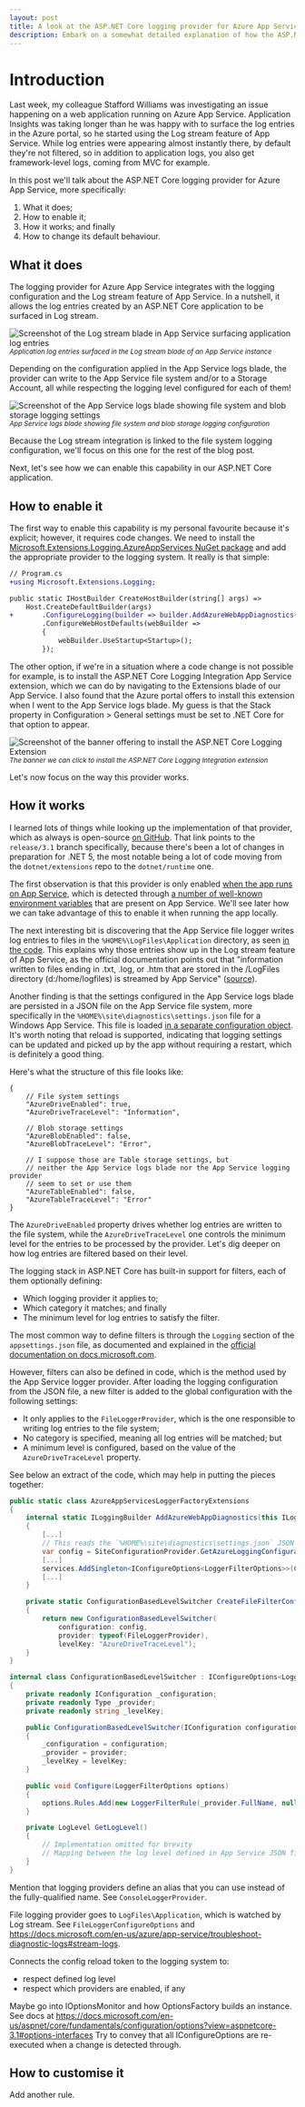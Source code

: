 ```yaml
---
layout: post
title: A look at the ASP.NET Core logging provider for Azure App Service
description: Embark on a somewhat detailed explanation of how the ASP.NET Core logging provider for Azure App Service works, and how to customise its default behaviour
---
```


# Introduction

Last week, my colleague Stafford Williams was investigating an issue happening on a web application running on Azure App Service.
Application Insights was taking longer than he was happy with to surface the log entries in the Azure portal, so he started using the Log stream feature of App Service.
While log entries were appearing almost instantly there, by default they're not filtered, so in addition to application logs, you also get framework-level logs, coming from MVC for example.

In this post we'll talk about the ASP.NET Core logging provider for Azure App Service, more specifically:

1. What it does;
1. How to enable it;
1. How it works; and finally
1. How to change its default behaviour.

## What it does

The logging provider for Azure App Service integrates with the logging configuration and the Log stream feature of App Service.
In a nutshell, it allows the log entries created by an ASP.NET Core application to be surfaced in Log stream.

![Screenshot of the Log stream blade in App Service surfacing application log entries](/public/images/posts/2020-08-08-logging-provider-for-app-service/application-logs-in-log-stream.png)
<small><i>Application log entries surfaced in the Log stream blade of an App Service instance</i></small>

Depending on the configuration applied in the App Service logs blade, the provider can write to the App Service file system and/or to a Storage Account, all while respecting the logging level configured for each of them!

![Screenshot of the App Service logs blade showing file system and blob storage logging settings](/public/images/posts/2020-08-08-logging-provider-for-app-service/app-service-logs-blade-settings.png)
<small><i>App Service logs blade showing file system and blob storage logging configuration</i></small>

Because the Log stream integration is linked to the file system logging configuration, we'll focus on this one for the rest of the blog post.

Next, let's see how we can enable this capability in our ASP.NET Core application.

## How to enable it

The first way to enable this capability is my personal favourite because it's explicit; however, it requires code changes.
We need to install the [Microsoft.Extensions.Logging.AzureAppServices NuGet package](https://www.nuget.org/packages/Microsoft.Extensions.Logging.AzureAppServices) and add the appropriate provider to the logging system.
It really is that simple:

```diff
// Program.cs
+using Microsoft.Extensions.Logging;

public static IHostBuilder CreateHostBuilder(string[] args) =>
    Host.CreateDefaultBuilder(args)
+       .ConfigureLogging(builder => builder.AddAzureWebAppDiagnostics())
        .ConfigureWebHostDefaults(webBuilder =>
        {
            webBuilder.UseStartup<Startup>();
        });
```

The other option, if we're in a situation where a code change is not possible for example, is to install the ASP.NET Core Logging Integration App Service extension, which we can do by navigating to the Extensions blade of our App Service.
I also found that the Azure portal offers to install this extension when I went to the App Service logs blade.
My guess is that the Stack property in Configuration > General settings must be set to .NET Core for that option to appear.

![Screenshot of the banner offering to install the ASP.NET Core Logging Extension](/public/images/posts/2020-08-08-logging-provider-for-app-service/install-app-service-extension-banner.png)
<small><i>The banner we can click to install the ASP.NET Core Logging Integration extension</i></small>

Let's now focus on the way this provider works.

## How it works

I learned lots of things while looking up the implementation of that provider, which as always is open-source [on GitHub](https://github.com/dotnet/extensions/tree/release/3.1/src/Logging/Logging.AzureAppServices/src). That link points to the `release/3.1` branch specifically, because there's been a lot of changes in preparation for .NET 5, the most notable being a lot of code moving from the `dotnet/extensions` repo to the `dotnet/runtime` one.

The first observation is that this provider is only enabled [when the app runs on App Service](https://github.com/dotnet/extensions/blob/3dc5e9a24865ab84fce6fc078fce4bd7cfcab5c7/src/Logging/Logging.AzureAppServices/src/AzureAppServicesLoggerFactoryExtensions.cs#L33-L36), which is detected through [a number of well-known environment variables](https://github.com/dotnet/extensions/blob/3dc5e9a24865ab84fce6fc078fce4bd7cfcab5c7/src/Logging/Logging.AzureAppServices/src/WebAppContext.cs#L21-L31) that are present on App Service.
We'll see later how we can take advantage of this to enable it when running the app locally.

The next interesting bit is discovering that the App Service file logger writes log entries to files in the `%HOME%\LogFiles\Application` directory, as seen [in the code](https://github.com/dotnet/extensions/blob/3dc5e9a24865ab84fce6fc078fce4bd7cfcab5c7/src/Logging/Logging.AzureAppServices/src/FileLoggerConfigureOptions.cs#L23).
This explains why those entries show up in the Log stream feature of App Service, as the official documentation points out that "information written to files ending in .txt, .log, or .htm that are stored in the /LogFiles directory (d:/home/logfiles) is streamed by App Service" ([source](https://docs.microsoft.com/en-us/azure/app-service/troubleshoot-diagnostic-logs#stream-logs)).

Another finding is that the settings configured in the App Service logs blade are persisted in a JSON file on the App Service file system, more specifically in the `%HOME%\site\diagnostics\settings.json` file for a Windows App Service.
This file is loaded [in a separate configuration object](https://github.com/dotnet/extensions/blob/3dc5e9a24865ab84fce6fc078fce4bd7cfcab5c7/src/Logging/Logging.AzureAppServices/src/SiteConfigurationProvider.cs).
It's worth noting that reload is supported, indicating that logging settings can be updated and picked up by the app without requiring a restart, which is definitely a good thing.

Here's what the structure of this file looks like:

```jsonc
{
    // File system settings
    "AzureDriveEnabled": true,
    "AzureDriveTraceLevel": "Information",

    // Blob storage settings
    "AzureBlobEnabled": false,
    "AzureBlobTraceLevel": "Error",

    // I suppose those are Table storage settings, but
    // neither the App Service logs blade nor the App Service logging provider
    // seem to set or use them
    "AzureTableEnabled": false,
    "AzureTableTraceLevel": "Error"
}
```

The `AzureDriveEnabled` property drives whether log entries are written to the file system, while the `AzureDriveTraceLevel` one controls the minimum level for the entries to be processed by the provider.
Let's dig deeper on how log entries are filtered based on their level.

The logging stack in ASP.NET Core has built-in support for filters, each of them optionally defining:

- Which logging provider it applies to;
- Which category it matches; and finally
- The minimum level for log entries to satisfy the filter.

The most common way to define filters is through the `Logging` section of the `appsettings.json` file, as documented and explained in the [official documentation on docs.microsoft.com](https://docs.microsoft.com/en-us/aspnet/core/fundamentals/logging/?view=aspnetcore-3.1#configure-logging).

However, filters can also be defined in code, which is the method used by the App Service logger provider.
After loading the logging configuration from the JSON file, a new filter is added to the global configuration with the following settings:

- It only applies to the `FileLoggerProvider`, which is the one responsible to writing log entries to the file system;
- No category is specified, meaning all log entries will be matched; but
- A minimum level is configured, based on the value of the `AzureDriveTraceLevel` property.

See below an extract of the code, which may help in putting the pieces together:

```csharp
public static class AzureAppServicesLoggerFactoryExtensions
{
    internal static ILoggingBuilder AddAzureWebAppDiagnostics(this ILoggingBuilder builder, IWebAppContext context)
    {
        [...]
        // This reads the `%HOME%\site\diagnostics\settings.json` JSON file mentioned earlier
        var config = SiteConfigurationProvider.GetAzureLoggingConfiguration(context);
        [...]
        services.AddSingleton<IConfigureOptions<LoggerFilterOptions>>(CreateFileFilterConfigureOptions(config));
        [...]
    }

    private static ConfigurationBasedLevelSwitcher CreateFileFilterConfigureOptions(IConfiguration config)
    {
        return new ConfigurationBasedLevelSwitcher(
            configuration: config,
            provider: typeof(FileLoggerProvider),
            levelKey: "AzureDriveTraceLevel");
    }
}

internal class ConfigurationBasedLevelSwitcher : IConfigureOptions<LoggerFilterOptions>
{
    private readonly IConfiguration _configuration;
    private readonly Type _provider;
    private readonly string _levelKey;

    public ConfigurationBasedLevelSwitcher(IConfiguration configuration, Type provider, string levelKey)
    {
        _configuration = configuration;
        _provider = provider;
        _levelKey = levelKey;
    }

    public void Configure(LoggerFilterOptions options)
    {
        options.Rules.Add(new LoggerFilterRule(_provider.FullName, null, GetLogLevel(), null));
    }

    private LogLevel GetLogLevel()
    {
        // Implementation omitted for brevity
        // Mapping between the log level defined in App Service JSON file (_levelKey) to a LogLevel value
    }
}
```


Mention that logging providers define an alias that you can use instead of the fully-qualified name.
See `ConsoleLoggerProvider`.

File logging provider goes to `LogFiles\Application`, which is watched by Log stream.
See `FileLoggerConfigureOptions` and <https://docs.microsoft.com/en-us/azure/app-service/troubleshoot-diagnostic-logs#stream-logs>.

Connects the config reload token to the logging system to:

- respect defined log level
- respect which providers are enabled, if any

Maybe go into IOptionsMonitor<T> and how OptionsFactory<T> builds an instance.
See docs at <https://docs.microsoft.com/en-us/aspnet/core/fundamentals/configuration/options?view=aspnetcore-3.1#options-interfaces>
Try to convey that all IConfigureOptions<T> are re-executed when a change is detected through.

## How to customise it

Add another rule.